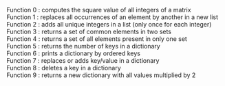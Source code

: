 Function 0 : computes the square value of all integers of a matrix  
Function 1 : replaces all occurrences of an element by another in a new list  
Function 2 : adds all unique integers in a list (only once for each integer)  
Function 3 : returns a set of common elements in two sets  
Function 4 : returns a set of all elements present in only one set  
Function 5 : returns the number of keys in a dictionary  
Function 6 : prints a dictionary by ordered keys  
Function 7 : replaces or adds key/value in a dictionary  
Function 8 : deletes a key in a dictionary  
Function 9 : returns a new dictionary with all values multiplied by 2  
